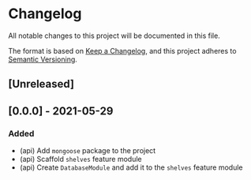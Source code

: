 # Changelog
All notable changes to this project will be documented in this file.

The format is based on [Keep a Changelog](https://keepachangelog.com/en/1.0.0/),
and this project adheres to [Semantic Versioning](https://semver.org/spec/v2.0.0.html).

## [Unreleased]

## [0.0.0] - 2021-05-29
### Added
- (api) Add `mongoose` package to the project
- (api) Scaffold `shelves` feature module
- (api) Create `DatabaseModule` and add it to the `shelves` feature module
